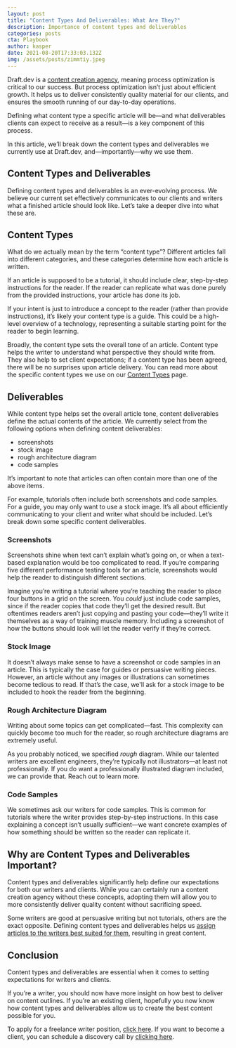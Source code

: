 ```yaml
---
layout: post
title: "Content Types And Deliverables: What Are They?"
description: Importance of content types and deliverables
categories: posts
cta: Playbook
author: kasper
date: 2021-08-20T17:33:03.132Z
img: /assets/posts/zimmtiy.jpeg
---
```

Draft.dev is a [content creation agency](https://draft.dev/learn/content-creation-agency), meaning process optimization is critical to our success. But process optimization isn’t just about efficient growth. It helps us to deliver consistently quality material for our clients, and ensures the smooth running of our day-to-day operations.

Defining what content type a specific article will be—and what deliverables clients can expect to receive as a result—is a key component of this process.

In this article, we’ll break down the content types and deliverables we currently use at Draft.dev, and—importantly—why we use them.

## Content Types and Deliverables

Defining content types and deliverables is an ever-evolving process. We believe our current set effectively communicates to our clients and writers what a finished article should look like. Let’s take a deeper dive into what these are.

## Content Types

What do we actually mean by the term “content type”? Different articles fall into different categories, and these categories determine how each article is written.

If an article is supposed to be a tutorial, it should include clear, step-by-step instructions for the reader. If the reader can replicate what was done purely from the provided instructions, your article has done its job.

If your intent is just to introduce a concept to the reader (rather than provide instructions), it’s likely your content type is a guide. This could be a high-level overview of a technology, representing a suitable starting point for the reader to begin learning. 

Broadly, the content type sets the overall tone of an article. Content type helps the writer to understand what perspective they should write from. They also help to set client expectations; if a content type has been agreed, there will be no surprises upon article delivery. You can read more about the specific content types we use on our [Content Types](https://draft.dev/content-types) page.

## Deliverables

While content type helps set the overall article tone, content deliverables define the actual contents of the article. We currently select from the following options when defining content deliverables:

- screenshots
- stock image
- rough architecture diagram
- code samples

It’s important to note that articles can often contain more than one of the above items.

For example, tutorials often include both screenshots and code samples. For a guide, you may only want to use a stock image. It’s all about efficiently communicating to your client and writer what should be included. Let’s break down some specific content deliverables.

### Screenshots

Screenshots shine when text can’t explain what’s going on, or when a text-based explanation would be too complicated to read. If you’re comparing five different performance testing tools for an article, screenshots would help the reader to distinguish different sections.

Imagine you’re writing a tutorial where you’re teaching the reader to place four buttons in a grid on the screen. You _could_ just include code samples, since if the reader copies that code they’ll get the desired result. But oftentimes readers aren’t just copying and pasting your code—they’ll write it themselves as a way of training muscle memory. Including a screenshot of how the buttons should look will let the reader verify if they’re correct.

### Stock Image

It doesn’t always make sense to have a screenshot or code samples in an article. This is typically the case for guides or persuasive writing pieces. However, an article without any images or illustrations can sometimes become tedious to read. If that’s the case, we'll ask for a stock image to be included to hook the reader from the beginning.

### Rough Architecture Diagram

Writing about some topics can get complicated—fast. This complexity can quickly become too much for the reader, so rough architecture diagrams are extremely useful.

As you probably noticed, we specified _rough_ diagram. While our talented writers are excellent engineers, they’re typically not illustrators—at least not professionally. If you do want a professionally illustrated diagram included, we can provide that. Reach out to learn more.

### Code Samples

We sometimes ask our writers for code samples. This is common for tutorials where the writer provides step-by-step instructions. In this case explaining a concept isn’t usually sufficient—we want concrete examples of how something should be written so the reader can replicate it.

<!-- signup -->

## Why are Content Types and Deliverables Important?

Content types and deliverables significantly help define our expectations for both our writers and clients. While you can certainly run a content creation agency without these concepts, adopting them will allow you to more consistently deliver quality content without sacrificing speed.

Some writers are good at persuasive writing but not tutorials, others are the exact opposite. Defining content types and deliverables helps us [assign articles to the writers best suited for them](https://draft.dev/learn/matching-writers), resulting in great content.

## Conclusion

Content types and deliverables are essential when it comes to setting expectations for writers and clients. 

If you’re a writer, you should now have more insight on how best to deliver on content outlines. If you’re an existing client, hopefully you now know how content types and deliverables allow us to create the best content possible for you. 

To apply for a freelance writer position, [click here](https://draft.dev/write). If you want to become a client, you can schedule a discovery call by [clicking here](https://draft.dev/call).

